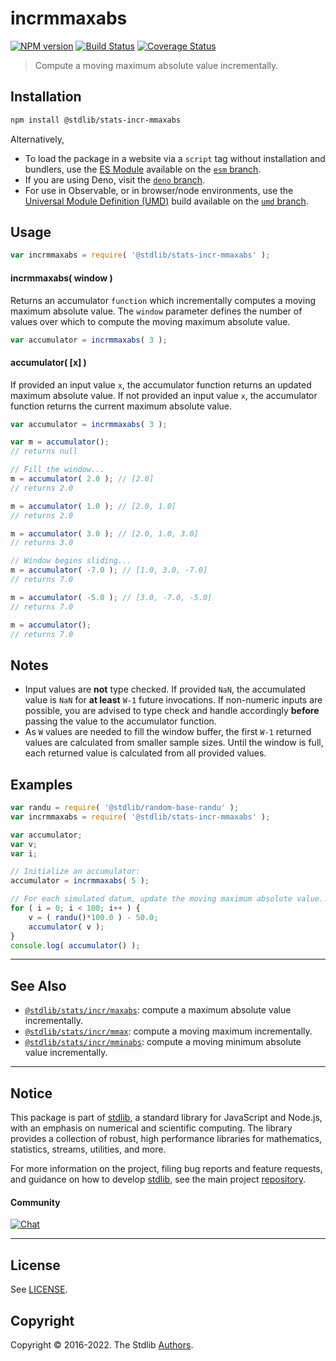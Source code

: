 <!--

@license Apache-2.0

Copyright (c) 2018 The Stdlib Authors.

Licensed under the Apache License, Version 2.0 (the "License");
you may not use this file except in compliance with the License.
You may obtain a copy of the License at

   http://www.apache.org/licenses/LICENSE-2.0

Unless required by applicable law or agreed to in writing, software
distributed under the License is distributed on an "AS IS" BASIS,
WITHOUT WARRANTIES OR CONDITIONS OF ANY KIND, either express or implied.
See the License for the specific language governing permissions and
limitations under the License.

-->

# incrmmaxabs

[![NPM version][npm-image]][npm-url] [![Build Status][test-image]][test-url] [![Coverage Status][coverage-image]][coverage-url] <!-- [![dependencies][dependencies-image]][dependencies-url] -->

> Compute a moving maximum absolute value incrementally.

<section class="installation">

## Installation

```bash
npm install @stdlib/stats-incr-mmaxabs
```

Alternatively,

-   To load the package in a website via a `script` tag without installation and bundlers, use the [ES Module][es-module] available on the [`esm` branch][esm-url].
-   If you are using Deno, visit the [`deno` branch][deno-url].
-   For use in Observable, or in browser/node environments, use the [Universal Module Definition (UMD)][umd] build available on the [`umd` branch][umd-url].

</section>

<section class="usage">

## Usage

```javascript
var incrmmaxabs = require( '@stdlib/stats-incr-mmaxabs' );
```

#### incrmmaxabs( window )

Returns an accumulator `function` which incrementally computes a moving maximum absolute value. The `window` parameter defines the number of values over which to compute the moving maximum absolute value.

```javascript
var accumulator = incrmmaxabs( 3 );
```

#### accumulator( \[x] )

If provided an input value `x`, the accumulator function returns an updated maximum absolute value. If not provided an input value `x`, the accumulator function returns the current maximum absolute value.

```javascript
var accumulator = incrmmaxabs( 3 );

var m = accumulator();
// returns null

// Fill the window...
m = accumulator( 2.0 ); // [2.0]
// returns 2.0

m = accumulator( 1.0 ); // [2.0, 1.0]
// returns 2.0

m = accumulator( 3.0 ); // [2.0, 1.0, 3.0]
// returns 3.0

// Window begins sliding...
m = accumulator( -7.0 ); // [1.0, 3.0, -7.0]
// returns 7.0

m = accumulator( -5.0 ); // [3.0, -7.0, -5.0]
// returns 7.0

m = accumulator();
// returns 7.0
```

</section>

<!-- /.usage -->

<section class="notes">

## Notes

-   Input values are **not** type checked. If provided `NaN`, the accumulated value is `NaN` for **at least** `W-1` future invocations. If non-numeric inputs are possible, you are advised to type check and handle accordingly **before** passing the value to the accumulator function.
-   As `W` values are needed to fill the window buffer, the first `W-1` returned values are calculated from smaller sample sizes. Until the window is full, each returned value is calculated from all provided values.

</section>

<!-- /.notes -->

<section class="examples">

## Examples

<!-- eslint no-undef: "error" -->

```javascript
var randu = require( '@stdlib/random-base-randu' );
var incrmmaxabs = require( '@stdlib/stats-incr-mmaxabs' );

var accumulator;
var v;
var i;

// Initialize an accumulator:
accumulator = incrmmaxabs( 5 );

// For each simulated datum, update the moving maximum absolute value...
for ( i = 0; i < 100; i++ ) {
    v = ( randu()*100.0 ) - 50.0;
    accumulator( v );
}
console.log( accumulator() );
```

</section>

<!-- /.examples -->

<!-- Section for related `stdlib` packages. Do not manually edit this section, as it is automatically populated. -->

<section class="related">

* * *

## See Also

-   <span class="package-name">[`@stdlib/stats/incr/maxabs`][@stdlib/stats/incr/maxabs]</span><span class="delimiter">: </span><span class="description">compute a maximum absolute value incrementally.</span>
-   <span class="package-name">[`@stdlib/stats/incr/mmax`][@stdlib/stats/incr/mmax]</span><span class="delimiter">: </span><span class="description">compute a moving maximum incrementally.</span>
-   <span class="package-name">[`@stdlib/stats/incr/mminabs`][@stdlib/stats/incr/mminabs]</span><span class="delimiter">: </span><span class="description">compute a moving minimum absolute value incrementally.</span>

</section>

<!-- /.related -->

<!-- Section for all links. Make sure to keep an empty line after the `section` element and another before the `/section` close. -->


<section class="main-repo" >

* * *

## Notice

This package is part of [stdlib][stdlib], a standard library for JavaScript and Node.js, with an emphasis on numerical and scientific computing. The library provides a collection of robust, high performance libraries for mathematics, statistics, streams, utilities, and more.

For more information on the project, filing bug reports and feature requests, and guidance on how to develop [stdlib][stdlib], see the main project [repository][stdlib].

#### Community

[![Chat][chat-image]][chat-url]

---

## License

See [LICENSE][stdlib-license].


## Copyright

Copyright &copy; 2016-2022. The Stdlib [Authors][stdlib-authors].

</section>

<!-- /.stdlib -->

<!-- Section for all links. Make sure to keep an empty line after the `section` element and another before the `/section` close. -->

<section class="links">

[npm-image]: http://img.shields.io/npm/v/@stdlib/stats-incr-mmaxabs.svg
[npm-url]: https://npmjs.org/package/@stdlib/stats-incr-mmaxabs

[test-image]: https://github.com/stdlib-js/stats-incr-mmaxabs/actions/workflows/test.yml/badge.svg?branch=main
[test-url]: https://github.com/stdlib-js/stats-incr-mmaxabs/actions/workflows/test.yml?query=branch:main

[coverage-image]: https://img.shields.io/codecov/c/github/stdlib-js/stats-incr-mmaxabs/main.svg
[coverage-url]: https://codecov.io/github/stdlib-js/stats-incr-mmaxabs?branch=main

<!--

[dependencies-image]: https://img.shields.io/david/stdlib-js/stats-incr-mmaxabs.svg
[dependencies-url]: https://david-dm.org/stdlib-js/stats-incr-mmaxabs/main

-->

[umd]: https://github.com/umdjs/umd
[es-module]: https://developer.mozilla.org/en-US/docs/Web/JavaScript/Guide/Modules

[deno-url]: https://github.com/stdlib-js/stats-incr-mmaxabs/tree/deno
[umd-url]: https://github.com/stdlib-js/stats-incr-mmaxabs/tree/umd
[esm-url]: https://github.com/stdlib-js/stats-incr-mmaxabs/tree/esm

[chat-image]: https://img.shields.io/gitter/room/stdlib-js/stdlib.svg
[chat-url]: https://gitter.im/stdlib-js/stdlib/

[stdlib]: https://github.com/stdlib-js/stdlib

[stdlib-authors]: https://github.com/stdlib-js/stdlib/graphs/contributors

[stdlib-license]: https://raw.githubusercontent.com/stdlib-js/stats-incr-mmaxabs/main/LICENSE

<!-- <related-links> -->

[@stdlib/stats/incr/maxabs]: https://github.com/stdlib-js/stats-incr-maxabs

[@stdlib/stats/incr/mmax]: https://github.com/stdlib-js/stats-incr-mmax

[@stdlib/stats/incr/mminabs]: https://github.com/stdlib-js/stats-incr-mminabs

<!-- </related-links> -->

</section>

<!-- /.links -->
